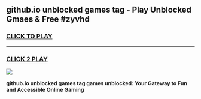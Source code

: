 
## github.io unblocked games tag - Play Unblocked Gmaes & Free #zyvhd
<h3>
<a href="https://premium.freeplayer.one?title=github.io_unblocked_games_tag&ref=01M">CLICK TO PLAY</a></h3>
<hr>

<h3>
<a href="https://premium.freeplayer.one?title=github.io_unblocked_games_tag&ref=01M">CLICK 2 PLAY</a>
  
</h3>

<a href="https://premium.freeplayer.one?title=github.io_unblocked_games_tag&ref=01M"><img src="https://clearcache.store/games.png"></a>


**github.io unblocked games tag games unblocked: Your Gateway to Fun and Accessible Online Gaming**
